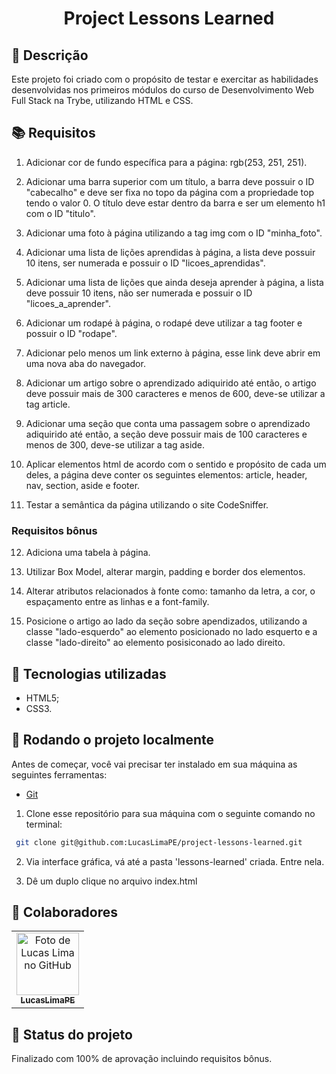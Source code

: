 <h1 align="center">Project Lessons Learned</h1>

## :memo: Descrição
Este projeto foi criado com o propósito de testar e exercitar as habilidades desenvolvidas nos primeiros módulos do curso de Desenvolvimento Web Full Stack na Trybe, utilizando HTML e CSS.

## :books: Requisitos 
1. Adicionar cor de fundo específica para a página: rgb(253, 251, 251).

2. Adicionar uma barra superior com um título, a barra deve possuir o ID "cabecalho" e deve ser fixa no topo da página com a propriedade top tendo o valor 0. O título deve estar dentro da barra e ser um elemento h1 com o ID "titulo".

3. Adicionar uma foto à página utilizando a tag img com o ID "minha_foto".

4. Adicionar uma lista de lições aprendidas à página, a lista deve possuir 10 itens, ser numerada e possuir o ID "licoes_aprendidas".

5. Adicionar uma lista de lições que ainda deseja aprender à página, a lista deve possuir 10 itens, não ser numerada e possuir o ID "licoes_a_aprender".

6. Adicionar um rodapé à página, o rodapé deve utilizar a tag footer e possuir o ID "rodape".

7. Adicionar pelo menos um link externo à página, esse link deve abrir em uma nova aba do navegador.

8. Adicionar um artigo sobre o aprendizado adiquirido até então, o artigo deve possuir mais de 300 caracteres e menos de 600, deve-se utilizar a tag article.

9. Adicionar uma seção que conta uma passagem sobre o aprendizado adiquirido até então, a seção deve possuir mais de 100 caracteres e menos de 300, deve-se utilizar a tag aside.

10. Aplicar elementos html de acordo com o sentido e propósito de cada um deles, a página deve conter os seguintes elementos: article, header, nav, section, aside e footer.

11. Testar a semântica da página utilizando o site CodeSniffer.

### Requisitos bônus

12. Adiciona uma tabela à página.

13. Utilizar Box Model, alterar margin, padding e border dos elementos.

14. Alterar atributos relacionados à fonte como: tamanho da letra, a cor, o espaçamento entre as linhas e a font-family.

15. Posicione o artigo ao lado da seção sobre apendizados, utilizando a classe "lado-esquerdo" ao elemento posicionado no lado esquerto e a classe "lado-direito" ao elemento posisiconado ao lado direito.

## :wrench: Tecnologias utilizadas
* HTML5;
* CSS3.

## :rocket: Rodando o projeto localmente
Antes de começar, você vai precisar ter instalado em sua máquina as seguintes ferramentas:

- [Git](https://git-scm.com)

1. Clone esse repositório para sua máquina com o seguinte comando no terminal:

```bash
 git clone git@github.com:LucasLimaPE/project-lessons-learned.git
```

2. Via interface gráfica, vá até a pasta 'lessons-learned' criada. Entre nela.

3. Dê um duplo clique no arquivo index.html

## :handshake: Colaboradores
<table>
  <tr>
    <td align="center">
      <a href="http://github.com/tatialveso">
        <img src="https://avatars.githubusercontent.com/u/94488633?s=400&u=c0fc6e9a64565b85fc249c1b7a302c7b674ff785&v=4" width="100px;" alt="Foto de Lucas Lima no GitHub"/><br>
        <sub>
          <b>LucasLimaPE</b>
        </sub>
      </a>
    </td>
  </tr>
</table>

## :dart: Status do projeto

Finalizado com 100% de aprovação incluindo requisitos bônus.
